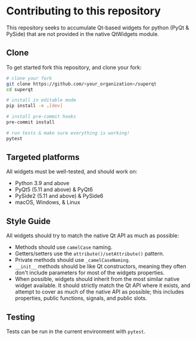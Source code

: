 # Contributing to this repository

This repository seeks to accumulate Qt-based widgets for python (PyQt & PySide)
that are not provided in the native QtWidgets module.

## Clone

To get started fork this repository, and clone your fork:

```bash
# clone your fork
git clone https://github.com/<your_organization>/superqt
cd superqt

# install in editable mode
pip install -e .[dev]

# install pre-commit hooks
pre-commit install

# run tests & make sure everything is working!
pytest
```

## Targeted platforms

All widgets must be well-tested, and should work on:

- Python 3.9 and above
- PyQt5 (5.11 and above) & PyQt6
- PySide2 (5.11 and above) & PySide6
- macOS, Windows, & Linux


## Style Guide

All widgets should try to match the native Qt API as much as possible:

- Methods should use `camelCase` naming.
- Getters/setters use the `attribute()/setAttribute()` pattern.
- Private methods should use `_camelCaseNaming`.
- `__init__` methods should be like Qt constructors, meaning they often don't
  include parameters for most of the widgets properties.
- When possible, widgets should inherit from the most similar native widget
  available. It should strictly match the Qt API where it exists, and attempt to
  cover as much of the native API as possible; this includes properties, public
  functions, signals, and public slots.

## Testing

Tests can be run in the current environment with `pytest`.
